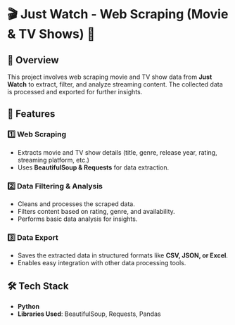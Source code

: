 # 🎬 Just Watch - Web Scraping (Movie & TV Shows) 🎥  

## 📌 Overview  
This project involves web scraping movie and TV show data from **Just Watch** to extract, filter, and analyze streaming content. The collected data is processed and exported for further insights.  

## 🎯 Features  
### 1️⃣ Web Scraping  
- Extracts movie and TV show details (title, genre, release year, rating, streaming platform, etc.)  
- Uses **BeautifulSoup & Requests** for data extraction.  

### 2️⃣ Data Filtering & Analysis  
- Cleans and processes the scraped data.  
- Filters content based on rating, genre, and availability.  
- Performs basic data analysis for insights.  

### 3️⃣ Data Export  
- Saves the extracted data in structured formats like **CSV, JSON, or Excel**.  
- Enables easy integration with other data processing tools.  

## 🛠️ Tech Stack  
- **Python**  
- **Libraries Used**: BeautifulSoup, Requests, Pandas  
